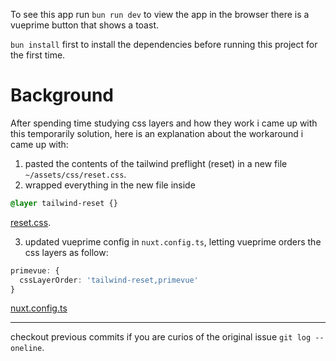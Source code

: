 To see this app run ``bun run dev`` to view the app in the browser there is a vueprime button that shows a toast.

``bun install`` first to install the dependencies before running this project for the first time.

# Background
After spending time studying css layers and how they work i came up with this temporarily solution, here is an explanation about the workaround i came up with:

1. pasted the contents of the tailwind preflight (reset) in a new file `~/assets/css/reset.css`.
2. wrapped everything in the new file inside
```css
@layer tailwind-reset {}
```
[reset.css](assets/css/reset.css).

3. updated vueprime config in `nuxt.config.ts`, letting vueprime orders the css layers as follow:
```ts
primevue: {
  cssLayerOrder: 'tailwind-reset,primevue'
}
```
[nuxt.config.ts](nuxt.config.ts)

---
checkout previous commits if you are curios of the original issue `git log --oneline`.

